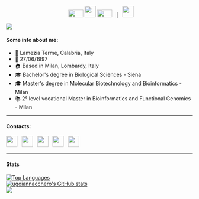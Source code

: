 <div align="center">
&nbsp;
<img src="https://github.com/ugoiannacchero/ugoiannacchero/blob/main/arrow-5329_256.gif" width="40" height="20"> <a title="English" href="./README.md"><kbd><img width="30px" src="https://flagicons.lipis.dev/flags/4x3/gb.svg"></kbd></a> <img src="https://github.com/ugoiannacchero/ugoiannacchero/blob/main/left-arrow-5330_256.gif" width="40" height="20">
&nbsp; 
|
&nbsp;
<a title="Italiano" href="./README.it.md"><kbd><img width="30px" src="https://flagicons.lipis.dev/flags/4x3/it.svg"></kbd></a> 
</div>

![](https://github.com/ugoiannacchero/ugoiannacchero/)

#### Some info about me:
* 📍 Lamezia Terme, Calabria, Italy
* 🎂 27/06/1997
* 🏠 Based in Milan, Lombardy, Italy
* 🎓 Bachelor's degree in Biological Sciences - Siena
* 🎓 Master's degree in Molecular Biotechnology and Bioinformatics - Milan
* 📚 2° level vocational Master in Bioinformatics and Functional Genomics - Milan
____________________________________________________________________________________________________________________________________________________________________________________

#### Contacts:

<p align="left">
<a title="GitHub" href="https://github.com/ugoiannacchero"><img width="30" src="https://raw.githubusercontent.com/danielcranney/readme-generator/main/public/icons/socials/github.svg"></a> 
&nbsp; 
<a title="Gmail" href="mailto:ugoiann@gmail.com"><img width="30" src="https://img.icons8.com/color/96/000000/gmail.svg"></a>
&nbsp; 
<a title="LinkedIn" href="https://www.linkedin.com/in/ugo-maria-iannacchero-92314b211"><img width="30" src="https://img.icons8.com/color/96/000000/linkedin.svg"></a> 
&nbsp; 
<a title="Twitter" href="https://twitter.com/redoctorok97"><img width="30" src="https://raw.githubusercontent.com/danielcranney/readme-generator/main/public/icons/socials/twitter.svg"></a>
&nbsp; 
<a title="Instagram" href="https://www.instagram.com/redoctorok97/"><img width="30" src="https://raw.githubusercontent.com/danielcranney/readme-generator/main/public/icons/socials/instagram.svg"></a>
</p>

____________________________________________________________________________________________________________________________________________________________________________________

#### Stats

<a href="https://github.com/ugoiannacchero" align="left"><img src="https://github-readme-stats.vercel.app/api/top-langs/?username=ugoiannacchero&langs_count=10&title_color=a855f7&text_color=ffffff&icon_color=a855f7&bg_color=181824&hide_border=true&locale=en&custom_title=Top%20%Languages" alt="Top Languages" /></a>
<br>
<a href="http://www.github.com/ugoiannacchero"><img src="https://github-readme-stats.vercel.app/api?username=ugoiannacchero&show_icons=true&hide=&count_private=true&title_color=a855f7&text_color=ffffff&icon_color=a855f7&bg_color=181824&hide_border=true&show_icons=true" alt="ugoiannacchero's GitHub stats" /></a>
<br>
<a href="http://www.github.com/ugoiannacchero"><img src="https://github-readme-streak-stats.herokuapp.com/?user=ugoiannacchero&stroke=ffffff&background=181824&ring=a855f7&fire=a855f7&currStreakNum=ffffff&currStreakLabel=a855f7&sideNums=ffffff&sideLabels=ffffff&dates=ffffff&hide_border=true" /></a>
